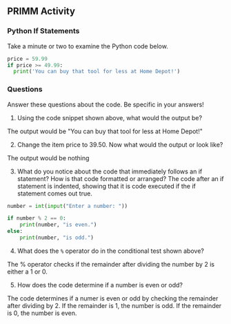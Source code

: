 ## PRIMM Activity
### Python If Statements

Take a minute or two to examine the Python code below.

```python
price = 59.99
if price >= 49.99:
  print('You can buy that tool for less at Home Depot!')
```

### Questions
Answer these questions about the code.  Be specific in your answers!

1. Using the code snippet shown above, what would the output be?

The output would be "You can buy that tool for less at Home Depot!"

2. Change the item price to 39.50.  Now what would the output or look like?

The output would be nothing

3. What do you notice about the code that immediately follows an if statement?  How is that code formatted or arranged?
The code after an if statement is indented, showing that it is code executed if the if statement comes out true.

```python
number = int(input("Enter a number: "))

if number % 2 == 0:
    print(number, "is even.")
else:
    print(number, "is odd.")
```

4. What does the `%` operator do in the conditional test shown above?

The % operator checks if the remainder after dividing the number by 2 is either a 1 or 0.

5. How does the code determine if a number is even or odd?

The code determines if a numer is even or odd by checking the remainder after dividing by 2. 
If the remainder is 1, the number is odd. If the remainder is 0, the number is even.